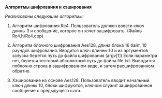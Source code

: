 **Алгоритмы шифрования и хэширования**

_Реализованы следующие алгоритмы:_
1. Алгоритм шифрования Rc4. Пользователь должен ввести ключ длины 3 и сообщение, которое он хочет зашифровать. (Файлы Rc4.h/Rc4.cpp)

2. Алгоритм блочного шифрования Aes128, длина блока 16 байт, 10 раундов шифрования. 
Вводится ключ длинны 10 и из аргументов запуска берется путь до файла шифрования (argv[1])
Если параметра нет, берется тестовый абсолютный путь до файла file.txt.
Выводится поблочно строка в зашифрованном виде, и затем расшифрованном обратно.  

3. Хэширование на основе Aes128. Пользователь вводит начальный ключ длины 10, блоки шифруются, ключом служит зашифрованное сообщение с предыдущего шага. 

